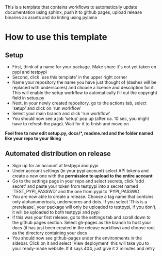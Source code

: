 This is a template that contains workflows to automatically update documentation using sphinx, push it to github pages, upload release binaries as assets and do linting using pylama

# How to use this template

## Setup

* First, think of a name for your package. Make shure it's not yet taken on pypi and testpypi
* Second, click 'use this template' in the upper right corner
* Name your repository the name you have just thought of (dashes will be replaced with underscores) and choose a license and description for it. This will enable the setup workflow to automatically fill out the copyright field in setup.py
* Next, in your newly created repository, go to the actions tab, select 'setup' and click on 'run workflow'
* Select your main branch and click 'run workflow'
* You should now see a job 'setup' pop up (after ca. 10 sec, you might have to refresh the page). Wait for it to finish and move on

**Feel free to now edit setup.py, docs/*, readme.md and the folder named like your repo to your liking**

## Automated distribution on release

* Sign up for an account at testpypi and pypi
* Under account settings (in your pypi account) select API tokens and create a new one with the **permission to upload to the entire account**
* Go to the settings page in your repo and select secrets, click 'add secret' and paste your token from testpypi into a secret named 'TEST_PYPI_PASSWD' and the one from pypi to 'PYPI_PASSWD'
* You are now able to create a release. Choose a tag name that contains only alphanumericals, underscores and dots. If you select 'This is a prerelease', your package will only be uploaded to testpypi, if you don't, it will be uploaded to both testpypi and pypi
* If this was your first release, go to the settings tab and scroll down to the github pages section. Select gh-pages as the branch to host your docs (it has just been created in the release workflow) and choose root as the directory containing your docs
* You should now see github-pages under the environments in the sidebar. Click on it and select 'View deployment' this will take you to your ready-made website. If it says 404, just give it 2 minutes and retry
